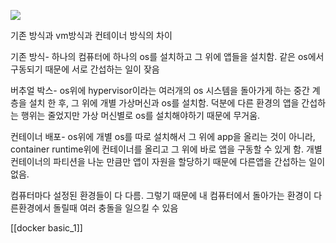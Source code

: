 ![](https://www.opsnow.com/wp-content/uploads/2023/03/kubernetes_002.png)

기존 방식과 vm방식과 컨테이너 방식의 차이

기존 방식- 하나의 컴퓨터에 하나의 os를 설치하고 그 위에 앱들을 설치함.
같은 os에서 구동되기 때문에 서로 간섭하는 일이 잦음

버추얼 박스- os위에 hypervisor이라는 여러개의 os 시스템을 돌아가게 하는 중간 계층을 설치 한 후, 그 위에 개별 가상머신과 os를 설치함. 덕분에 다른 환경의 앱을 간섭하는 행위는 줄었지만 가상 머신별로 os를 설치해야하기 때문에 무거움.

컨테이너 배포- os위에 개별 os를 따로 설치해서 그 위에 app을 올리는 것이 아니라, container runtime위에 컨테이너를 올리고 그 위에 바로 앱을 구동할 수 있게 함. 
개별 컨테이너의 파티션을 나눈 만큼만 앱이 자원을 할당하기 때문에 다른앱을 간섭하는 일이 없음.


컴퓨터마다 설정된 환경들이 다 다름.
그렇기 때문에 내 컴퓨터에서 돌아가는 환경이 다른환경에서 돌릴때 여러 충돌을 일으킬 수 있음

[[docker basic_1]]
